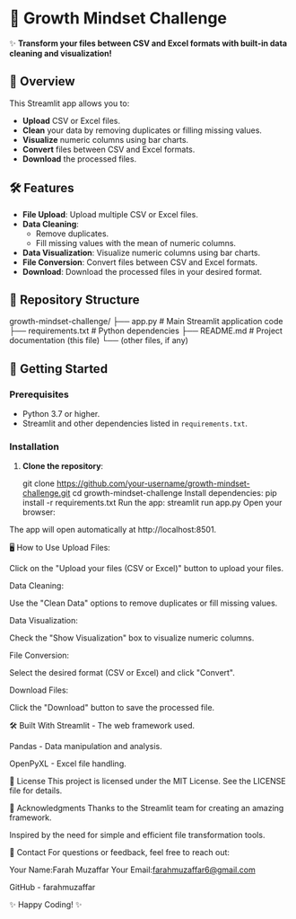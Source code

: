 # 🧠 Growth Mindset Challenge

✨ **Transform your files between CSV and Excel formats with built-in data cleaning and visualization!**

## 🚀 Overview

This Streamlit app allows you to:
- **Upload** CSV or Excel files.
- **Clean** your data by removing duplicates or filling missing values.
- **Visualize** numeric columns using bar charts.
- **Convert** files between CSV and Excel formats.
- **Download** the processed files.

## 🛠️ Features

- **File Upload**: Upload multiple CSV or Excel files.
- **Data Cleaning**:
  - Remove duplicates.
  - Fill missing values with the mean of numeric columns.
- **Data Visualization**: Visualize numeric columns using bar charts.
- **File Conversion**: Convert files between CSV and Excel formats.
- **Download**: Download the processed files in your desired format.

## 📂 Repository Structure
growth-mindset-challenge/
├── app.py # Main Streamlit application code
├── requirements.txt # Python dependencies
├── README.md # Project documentation (this file)
└── (other files, if any)

## 🚀 Getting Started

### Prerequisites

- Python 3.7 or higher.
- Streamlit and other dependencies listed in `requirements.txt`.

### Installation

1. **Clone the repository**:

   git clone https://github.com/your-username/growth-mindset-challenge.git
   cd growth-mindset-challenge
Install dependencies:
pip install -r requirements.txt
Run the app:
streamlit run app.py
Open your browser:

The app will open automatically at http://localhost:8501.

🖥️ How to Use
Upload Files:

Click on the "Upload your files (CSV or Excel)" button to upload your files.

Data Cleaning:

Use the "Clean Data" options to remove duplicates or fill missing values.

Data Visualization:

Check the "Show Visualization" box to visualize numeric columns.

File Conversion:

Select the desired format (CSV or Excel) and click "Convert".

Download Files:

Click the "Download" button to save the processed file.

🛠️ Built With
Streamlit - The web framework used.

Pandas - Data manipulation and analysis.

OpenPyXL - Excel file handling.

📜 License
This project is licensed under the MIT License. See the LICENSE file for details.

🙏 Acknowledgments
Thanks to the Streamlit team for creating an amazing framework.

Inspired by the need for simple and efficient file transformation tools.

📧 Contact
For questions or feedback, feel free to reach out:

Your Name:Farah Muzaffar 
Your Email:farahmuzaffar6@gmail.com

GitHub - farahmuzaffar

✨ Happy Coding! ✨

